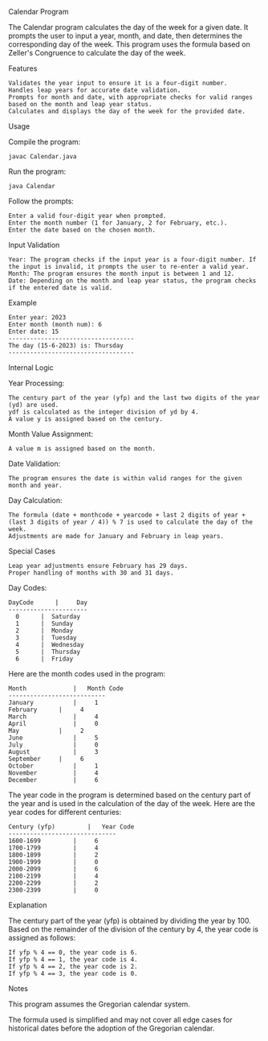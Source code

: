 Calendar Program 

The Calendar program calculates the day of the week for a given date. It prompts the user to input a year, month, and date, then determines the corresponding day of the week. This program uses the formula based on Zeller's Congruence to calculate the day of the week.

Features

    Validates the year input to ensure it is a four-digit number.
    Handles leap years for accurate date validation.
    Prompts for month and date, with appropriate checks for valid ranges based on the month and leap year status.
    Calculates and displays the day of the week for the provided date.

Usage

Compile the program:

    javac Calendar.java

Run the program:

    java Calendar

Follow the prompts:

    Enter a valid four-digit year when prompted.
    Enter the month number (1 for January, 2 for February, etc.).
    Enter the date based on the chosen month.

Input Validation

    Year: The program checks if the input year is a four-digit number. If the input is invalid, it prompts the user to re-enter a valid year.
    Month: The program ensures the month input is between 1 and 12.
    Date: Depending on the month and leap year status, the program checks if the entered date is valid.

Example

    Enter year: 2023
    Enter month (month num): 6
    Enter date: 15
    -----------------------------------
    The day (15-6-2023) is: Thursday
    -----------------------------------

Internal Logic

Year Processing:

    The century part of the year (yfp) and the last two digits of the year (yd) are used.
    ydf is calculated as the integer division of yd by 4.
    A value y is assigned based on the century.

Month Value Assignment:

    A value m is assigned based on the month.

Date Validation:

    The program ensures the date is within valid ranges for the given month and year.

Day Calculation:

    The formula (date + monthcode + yearcode + last 2 digits of year + (last 3 digits of year / 4)) % 7 is used to calculate the day of the week.
    Adjustments are made for January and February in leap years.

Special Cases

    Leap year adjustments ensure February has 29 days.
    Proper handling of months with 30 and 31 days.

Day Codes:

    DayCode	     |     Day
    ----------------------
      0	     |  Saturday
      1	     |  Sunday
      2	     |  Monday
      3	     |  Tuesday
      4	     |  Wednesday
      5	     |  Thursday
      6	     |  Friday

Here are the month codes used in the program:

    Month	          |   Month Code
    ---------------------------
    January	          |     1
    February	  |     4
    March	          |     4
    April	          |     0
    May	          |     2
    June	          |     5
    July	          |     0
    August	          |     3
    September	  |     6
    October	          |     1
    November	      |     4
    December	      |     6

The year code in the program is determined based on the century part of the year and is used in the calculation of the day of the week. Here are the year codes for different centuries:

    Century (yfp)	      |   Year Code
    ------------------------------
    1600-1699	      |     6
    1700-1799	      |     4
    1800-1899	      |     2
    1900-1999	      |     0
    2000-2099	      |     6
    2100-2199	      |     4
    2200-2299	      |     2
    2300-2399	      |     0
    
Explanation

The century part of the year (yfp) is obtained by dividing the year by 100.
Based on the remainder of the division of the century by 4, the year code is assigned as follows:

    If yfp % 4 == 0, the year code is 6.
    If yfp % 4 == 1, the year code is 4.
    If yfp % 4 == 2, the year code is 2.
    If yfp % 4 == 3, the year code is 0.

Notes

This program assumes the Gregorian calendar system.

The formula used is simplified and may not cover all edge cases for historical dates before the adoption of the Gregorian calendar.
